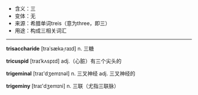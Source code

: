 - <span class="definition">含义：三</span>
- <span class="definition">变体：无</span>
- <span class="definition">来源：希腊单词treis（意为three，即三）</span>
- <span class="definition">用途：构成三相关词汇</span>

---

<span class="vocabulary">**trisaccharide**</span> [traˈsækəˌraɪd] n. 三糖

<span class="vocabulary">**tricuspid**</span> [traɪˈkʌspɪd] adj.（心脏）有三个尖头的 

<span class="vocabulary">**trigeminal**</span> [traɪ'dʒemɪnəl] n. 三叉神经 adj. 三叉神经的

<span class="vocabulary">**trigeminy**</span> [traɪ'dʒemɪni] n. 三联（尤指三联脉）

